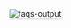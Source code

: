 <div style="text-align: center;">
<img src="https://assets.ccbp.in/frontend/content/react-js/faqs-output-v3.gif" alt="faqs-output" style="max-width:70%;box-shadow:0 2.8px 2.2px rgba(0, 0, 0, 0.12)" />
</div>
